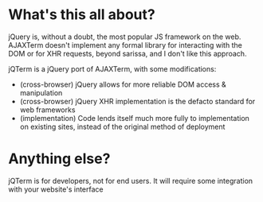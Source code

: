 
What's this all about?
=====

jQuery is, without a doubt, the most popular JS framework on the web.
AJAXTerm doesn't implement any formal library for interacting with the DOM or for XHR requests, beyond sarissa, and I don't like this approach.

jQTerm is a jQuery port of AJAXTerm, with some modifications:

- (cross-browser)  jQuery allows for more reliable DOM access & manipulation
- (cross-browser)  jQuery XHR implementation is the defacto standard for web frameworks
- (implementation) Code lends itself much more fully to implementation on existing sites, instead of the original method of deployment


Anything else?
=====

jQTerm is for developers, not for end users. It will require some integration with your website's interface

